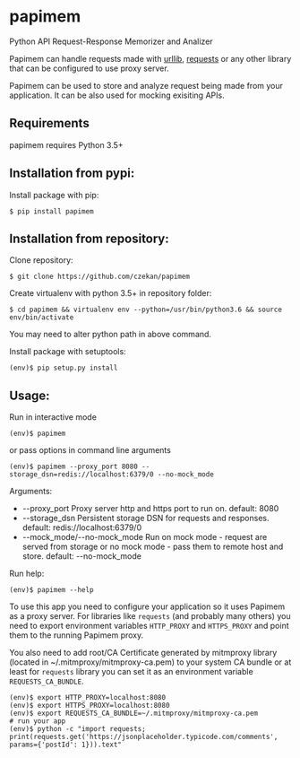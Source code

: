 papimem
=======

Python API Request-Response Memorizer and Analizer

Papimem can handle requests made with [urllib](https://docs.python.org/3/library/urllib.html), 
[requests](docs.python-requests.org/en/master/) or any other library that can be configured to use proxy server.

Papimem can be used to store and analyze request being made from your application. It can be also used for mocking exisiting APIs.


## Requirements

papimem requires Python 3.5+


## Installation from pypi:

Install package with pip:
```
$ pip install papimem
```

## Installation from repository:

Clone repository:
```
$ git clone https://github.com/czekan/papimem
```

Create virtualenv with python 3.5+ in repository folder:
```
$ cd papimem && virtualenv env --python=/usr/bin/python3.6 && source env/bin/activate
```
You may need to alter python path in above command.

Install package with setuptools:
```
(env)$ pip setup.py install
```

## Usage:

Run in interactive mode
```
(env)$ papimem
```
or pass options in command line arguments
```
(env)$ papimem --proxy_port 8080 --storage_dsn=redis://localhost:6379/0 --no-mock_mode
```

Arguments:
 - --proxy_port  Proxy server http and https port to run on. default: 8080
 - --storage_dsn Persistent storage DSN for requests and responses. default: redis://localhost:6379/0
 - --mock_mode/--no-mock_mode  Run on mock mode - request are served from storage
                             or no mock mode - pass them to remote host and store.
                             default: --no-mock_mode

Run help:
```
(env)$ papimem --help
```

To use this app you need to configure your application so it uses Papimem as a proxy server.
For libraries like `requests` (and probably many others) you need to export environment variables `HTTP_PROXY`
and `HTTPS_PROXY` and point them to the running Papimem proxy.

You also need to add root/CA Certificate generated by mitmproxy library (located in ~/.mitmproxy/mitmproxy-ca.pem)
to your system CA bundle or at least for `requests` library you can set it as an environment variable `REQUESTS_CA_BUNDLE`.

```
(env)$ export HTTP_PROXY=localhost:8080
(env)$ export HTTPS_PROXY=localhost:8080
(env)$ export REQUESTS_CA_BUNDLE=~/.mitmproxy/mitmproxy-ca.pem
# run your app
(env)$ python -c "import requests; print(requests.get('https://jsonplaceholder.typicode.com/comments', params={'postId': 1})).text" 
```
